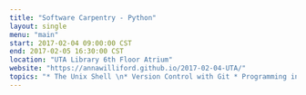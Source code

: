 ```yaml
---
title: "Software Carpentry - Python"
layout: single
menu: "main"
start: 2017-02-04 09:00:00 CST
end: 2017-02-05 16:30:00 CST
location: "UTA Library 6th Floor Atrium"
website: "https://annawilliford.github.io/2017-02-04-UTA/"
topics: "* The Unix Shell \n* Version Control with Git * Programming in Python *"
---
```


